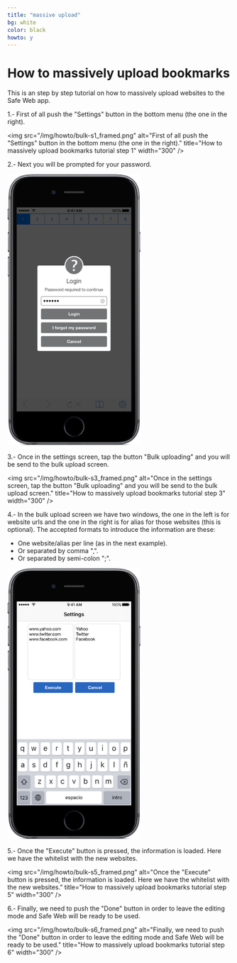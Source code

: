 ```yaml
---
title: "massive upload"
bg: white
color: black
howto: y
---
```


# How to massively upload bookmarks

This is an step by step tutorial on how to massively upload websites to the Safe Web app.

1.- First of all push the "Settings" button in the bottom menu (the one in the right).

<img src="/img/howto/bulk-s1_framed.png" alt="First of all push the "Settings" button in the bottom menu (the one in the right)." title="How to massively upload bookmarks tutorial step 1" width="300" />

2.- Next you will be prompted for your password.

<img src="/img/howto/bulk-s2_framed.png" alt="Next you will be prompted for your password." title="How to massively upload bookmarks tutorial step 2" width="300" />

3.- Once in the settings screen, tap the button "Bulk uploading" and you will be send to the bulk upload screen.

<img src="/img/howto/bulk-s3_framed.png" alt="Once in the settings screen, tap the button "Bulk uploading" and you will be send to the bulk upload screen." title="How to massively upload bookmarks tutorial step 3" width="300" />

4.- In the bulk upload screen we have two windows, the one in the left is for website urls and the one in the right is for alias for those websites (this is optional). The accepted formats to introduce the information are these:

- One website/alias per line (as in the next example).
- Or separated by comma ",".
- Or separated by semi-colon ";".

<img src="/img/howto/bulk-s4_framed.png" alt="In the bulk upload screen we have two windows, the one in the left is for website urls and the one in the right is for alias for those websites (this is optional)" title="How to massively upload bookmarks tutorial step 4" width="300" />

5.- Once the "Execute" button is pressed, the information is loaded. Here we have the whitelist with the new websites.

<img src="/img/howto/bulk-s5_framed.png" alt="Once the "Execute" button is pressed, the information is loaded. Here we have the whitelist with the new websites." title="How to massively upload bookmarks tutorial step 5" width="300" />

6.- Finally, we need to push the "Done" button in order to leave the editing mode and Safe Web will be ready to be used.

<img src="/img/howto/bulk-s6_framed.png" alt="Finally, we need to push the "Done" button in order to leave the editing mode and Safe Web will be ready to be used." title="How to massively upload bookmarks tutorial step 6" width="300" />